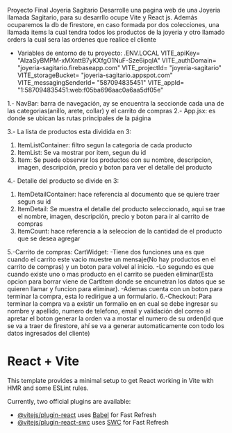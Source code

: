 Proyecto Final Joyeria Sagitario
Desarrolle una pagina web de una Joyeria llamada Sagitario, para su desarrllo ocupe Vite y React js. Además ocuparemos la db de firestore, en caso formada por dos colecciones, una llamada items la cual tendra todos los productos de la joyeria y otro llamado orders la cual sera las ordenes que realice el cliente

- Variables de entorno de tu proyecto:
.ENV.LOCAL
VITE_apiKey= "AIzaSyBMPM-xMXnttB7yKXfgO1NuF-Sze6ipqIA"
VITE_authDomain= "joyeria-sagitario.firebaseapp.com"
VITE_projectId= "joyeria-sagitario"
VITE_storageBucket= "joyeria-sagitario.appspot.com"
VITE_messagingSenderId= "587094835451"
VITE_appId= "1:587094835451:web:f05ba696aac0a6aa5df05e"

1.- NavBar:  barra de navegación, ay se encuentra la seccionde cada una de las categorias(anillo, arete, collar) y el carrito de compras
2.- App.jsx: es donde se ubican las rutas principales de la página

3.- La lista de productos esta dividida en 3:
1. ItemListContainer: filtro segun la categoria de cada producto
2. ItemList: Se va mostrar por item, segun du id
3. Item: Se puede observar los productos con su nombre, descripcion, imagen, descripción, precio y boton para ver el detalle del producto

4.- Detalle del producto se divide en 3:
1. ItemDetailContainer: hace referencia al documento que se quiere traer segun su id
2. ItemDetail: Se muestra el detalle del producto seleccionado, aqui se trae el nombre, imagen, descripción, precio y boton para ir al carrito de compras
4. ItemCount: hace referencia a la seleccion de la cantidad de el producto que se desea agregar
   
5.-Carrito de compras:
CartWidget: -Tiene dos funciones una es que cuando el carrito este vacio muestre un mensaje(No hay productos en el carrito de compras) y un boton para volvel al inicio.
            -Lo segundo es que cuando existe uno o mas producto en el carrito se pueden eliminar(Esta opcion para borrar viene de CartItem donde se encunetran los datos que se quieren llamar y funcion para                    eliminar).
            -Ademas cuenta con un boton para terminar la compra, esta lo redirigue a un formulario.
6.-Checkout: Para terminar la compra va a existir un formalio en en cual se debe ingresar su nombre y apellido, numero de telefono, email y validación del correo al apretar el boton generar la orden 
             va a mostar el numero de su orden(id que se va a traer de firestore, ahí se va a generar automaticamente con todo los datos ingresados del cliente)

             
# React + Vite

This template provides a minimal setup to get React working in Vite with HMR and some ESLint rules.

Currently, two official plugins are available:

- [@vitejs/plugin-react](https://github.com/vitejs/vite-plugin-react/blob/main/packages/plugin-react/README.md) uses [Babel](https://babeljs.io/) for Fast Refresh
- [@vitejs/plugin-react-swc](https://github.com/vitejs/vite-plugin-react-swc) uses [SWC](https://swc.rs/) for Fast Refresh
